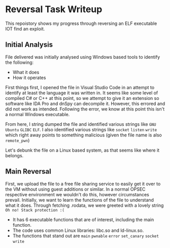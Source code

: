 # Reversal Task Writeup

This repoistory shows my progress through reversing an ELF executable IOT find an exploit.

## Initial Analysis

File delivered was initially analysed using Windows based tools to identify the following:
- What it does
- How it operates

First things first, I opened the file in Visual Studio Code in an attempt to identify at least the language it was written in. 
It seems like some level of compiled C# or C++ at this point, so we attempt to give it an extension so software like IDA Pro and dnSpy can decompile it. 
However, this errored and did not work as intended. Following the error, we know at this point this isn't a normal Windows executable. 

From here, I string dumped the file and identified various strings like `GNU` `Ubuntu` `GLIBC` `ELF`. I also identified various strings like `socket` `listen` `write`
which right away points to something malicious (given the file name is also `remote_pwn`)

Let's debunk the file on a Linux based system, as that seems like where it belongs.

## Main Reversal
First, we upload the file to a free file sharing service to easily get it over to the VM without using guest additions or similar. In a normal OPSEC respective environment we wouldn't do this,
however circumstances prevail. Initially, we want to learn the functions of the file to understand what it does. Through fetching .rodata, we were greeted with a lovely string `Oh no! Stack protection :(`

- It has 6 executable functions that are of interest, including the main function.
- The code uses common Linux libraries: libc.so and ld-linux.so.
- The functions that stand out are `main` `pwnable` `error` `set_canary` `socket` `write`

